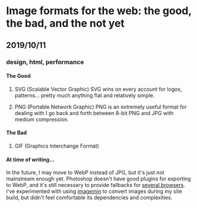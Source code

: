 # Image formats for the web: the good, the bad, and the not yet
## 2019/10/11
### design, html, performance

#### The Good

1. SVG (Scalable Vector Graphic)
SVG wins on every account for logos, patterns... pretty much anything flat and relatively simple.

2. PNG (Portable Network Graphic)
PNG is an extremely useful format for dealing with
I go back and forth between 8-bit PNG and JPG with medium compression.

#### The Bad
1. GIF (Graphics Interchange Format)

#### At time of writing...
In the future, I may move to WebP instead of JPG, but it's just not mainstream enough yet.  Photoshop doesn't have good plugins for exporting to WebP, and it's still necessary to provide fallbacks for [several browsers](https://caniuse.com/#search=webp). I've experimented with using [imagemin](https://github.com/imagemin/imagemin) to convert images during my site build, but didn't feel comfortable its dependencies and complexities.